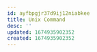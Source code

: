 ```yaml
---
id: ayfbpgjr37d9ij12niabkee
title: Unix Command
desc: ''
updated: 1674935902352
created: 1674935902352
---
```

